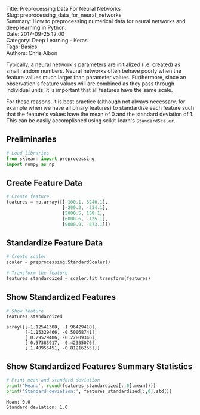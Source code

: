 Title: Preprocessing Data For Neural Networks    
Slug: preprocessing_data_for_neural_networks    
Summary: How to preprocessing numerical data for neural networks and deep learning in Python.    
Date: 2017-09-25 12:00  
Category: Deep Learning - Keras  
Tags: Basics   
Authors: Chris Albon

Typically, a neural network's parameters are initialized (i.e. created) as small random numbers. Neural networks often behave poorly when the feature values much larger than parameter values. Furthermore, since an observation's feature values will are combined as they pass through individual units, it is important that all features have the same scale.

For these reasons, it is best practice (although not always necessary, for example when we have all binary features) to standardize each feature such that the feature's values have the mean of 0 and the standard deviation of 1. This can be easily accomplished using scikit-learn's `StandardScaler`.

## Preliminaries


```python
# Load libraries
from sklearn import preprocessing
import numpy as np
```

## Create Feature Data


```python
# Create feature
features = np.array([[-100.1, 3240.1], 
                     [-200.2, -234.1], 
                     [5000.5, 150.1], 
                     [6000.6, -125.1], 
                     [9000.9, -673.1]])
```

## Standardize Feature Data


```python
# Create scaler
scaler = preprocessing.StandardScaler()

# Transform the feature
features_standardized = scaler.fit_transform(features)
```

## Show Standardized Features


```python
# Show feature
features_standardized
```




    array([[-1.12541308,  1.96429418],
           [-1.15329466, -0.50068741],
           [ 0.29529406, -0.22809346],
           [ 0.57385917, -0.42335076],
           [ 1.40955451, -0.81216255]])



## Show Standardized Features Summary Statistics


```python
# Print mean and standard deviation
print('Mean:', round(features_standardized[:,0].mean()))
print('Standard deviation:', features_standardized[:,0].std())
```

    Mean: 0.0
    Standard deviation: 1.0


